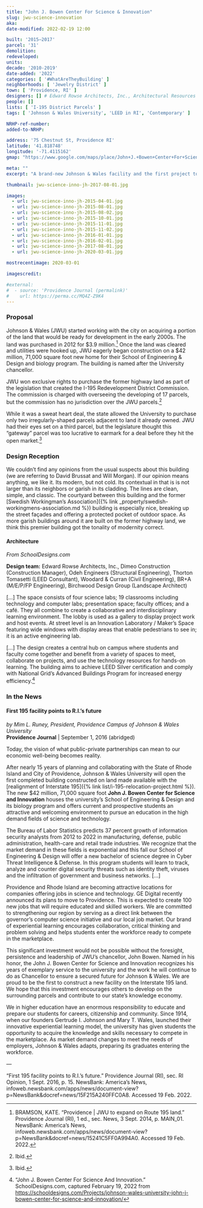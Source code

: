 ```yaml
---
title: "John J. Bowen Center For Science & Innovation"
slug: jwu-science-innovation
aka:
date-modified: 2022-02-19 12:00

built: '2015–2017'
parcel: '31'
demolition:
redeveloped:
units:
decade: '2010-2019'
date-added: '2022'
categories: [ '#WhatAreTheyBuilding' ]
neighborhoods: [ 'Jewelry District' ]
town: [ 'Providence, RI' ]
designers: [] # Edward Rowse Architects, Inc., Architectural Resources Cambridge, Inc.
people: []
lists: [ 'I-195 District Parcels' ]
tags: [ 'Johnson & Wales University', 'LEED in RI', 'Contemporary' ]

NRHP-ref-number:
added-to-NRHP:

address: '75 Chestnut St, Providence RI'
latitude: '41.818748'
longitude: '-71.4115162'
gmap: "https://www.google.com/maps/place/John+J.+Bowen+Center+For+Science+And+Innovation/@41.818748,-71.4115162,18z/data=!4m5!3m4!1s0x89e4456ca8bc5181:0x3d892f38cdbf523d!8m2!3d41.8191531!4d-71.4125047"

meta: ""
excerpt: "A brand-new Johnson & Wales facility and the first project to break ground where I-195 used to be"

thumbnail: jwu-science-inno-jh-2017-08-01.jpg

images:
  - url: jwu-science-inno-jh-2015-04-01.jpg
  - url: jwu-science-inno-jh-2015-08-01.jpg
  - url: jwu-science-inno-jh-2015-08-02.jpg
  - url: jwu-science-inno-jh-2015-10-01.jpg
  - url: jwu-science-inno-jh-2015-11-01.jpg
  - url: jwu-science-inno-jh-2015-11-02.jpg
  - url: jwu-science-inno-jh-2016-01-01.jpg
  - url: jwu-science-inno-jh-2016-02-01.jpg
  - url: jwu-science-inno-jh-2017-08-01.jpg
  - url: jwu-science-inno-jh-2020-03-01.jpg

mostrecentimage: 2020-03-01

imagescredit:

#external:
#  - source: 'Providence Journal (permalink)'
#    url: https://perma.cc/MQ4Z-Z9K4
---
```


### Proposal

Johnson & Wales (<span class="abbr">JWU</span>) started working with the city on acquiring a portion of the land that would be ready for development in the early 2000s. The land was purchased in 2012 for $3.9 million.[^1] Once the land was cleared and utilities were hooked up, <span class="abbr">JWU</span> eagerly began construction on a $42 million, 71,000 square foot new home for their School of Engineering & Design and biology program. The building is named after the University chancellor. 

[^1]: BRAMSON, KATE. “Providence \| JWU to expand on Route 195 land.” Providence Journal (RI), 1 ed., sec. News, 3 Sept. 2014, p. MAIN_01. NewsBank: America’s News, infoweb.newsbank.com/apps/news/document-view?p=NewsBank&docref=news/15241C5FF0A994A0. Accessed 19 Feb. 2022.

<span class="abbr">JWU</span> won exclusive rights to purchase the former highway land as part of the legislation that created the I-195 Redevelopment District Commission. The commission is charged with overseeing the developing of 17 parcels, but the commission has no jurisdiction over the <span class="abbr">JWU</span> parcels.[^2]

[^2]: Ibid.

While it was a sweat heart deal, the state allowed the University to purchase only two irregularly-shaped parcels adjacent to land it already owned. <span class="abbr">JWU</span> had their eyes set on a third parcel, but the legislature thought this “gateway” parcel was too lucrative to earmark for a deal before they hit the open market.[^3] 

[^3]: Ibid.


### Design Reception

We couldn’t find any opinions from the usual suspects about this building (we are referring to David Brussat and Will Morgan). If our opinion means anything, we like it. Its modern, but not cold. Its contextual in that is is not larger than its neighbors or garish in its cladding. The lines are clean, simple, and classic. The courtyard between this building and the former [Swedish Workingman’s Association]({% link _property/swedish-workingmens-association.md %}) building is especially nice, breaking up the street façades and offering a protected pocket of outdoor space. As more garish buildings around it are built on the former highway land, we think this premier building got the tonality of modernity correct.


#### Architecture

_From SchoolDesigns.com_

**Design team:** Edward Rowse Architects, Inc., Dimeo Construction (Construction Manager), Odeh Engineers (Structural Engineering), Thorton Tomasetti (<span class="abbr">LEED</span> Consultant), Woodard & Curran (Civil Engineering), BR+A (M/E/P/FP Engineering), Birchwood Design Group (Landscape Architect)

[…] The space consists of four science labs; 19 classrooms including technology and computer labs; presentation space; faculty offices; and a café. They all combine to create a collaborative and interdisciplinary learning environment. The lobby is used as a gallery to display project work and host events. At street level is an Innovation Laboratory / Maker’s Space featuring wide windows with display areas that enable pedestrians to see in; it is an active engineering lab. 

[…] The design creates a central hub on campus where students and faculty come together and benefit from a variety of spaces to meet, collaborate on projects, and use the technology resources for hands-on learning. The building aims to achieve <span class="abbr">LEED</span> Silver certification and comply with National Grid’s Advanced Buildings Program for increased energy efficiency.[^4]

[^4]: “John J. Bowen Center For Science And Innovation.” SchoolDesigns.com, captured February 19, 2022 from https://schooldesigns.com/Projects/johnson-wales-university-john-j-bowen-center-for-science-and-innovation/


### In the News

#### First 195 facility points to R.I.’s future

_by Mim L. Runey, President, Providence Campus of Johnson & Wales University_  
**Providence Journal** | September 1, 2016 (abridged)

Today, the vision of what public-private partnerships can mean to our economic well-being becomes reality.

After nearly 15 years of planning and collaborating with the State of Rhode Island and City of Providence, Johnson & Wales University will open the first completed building constructed on land made available with the [realignment of Interstate 195]({% link list/i-195-relocation-project.html %}). The new $42 million, 71,000 square foot **John J. Bowen Center for Science and Innovation** houses the university’s School of Engineering & Design and its biology program and offers current and prospective students an attractive and welcoming environment to pursue an education in the high demand fields of science and technology.

The Bureau of Labor Statistics predicts 37 percent growth of information security analysts from 2012 to 2022 in manufacturing, defense, public administration, health-care and retail trade industries. We recognize that the market demand in these fields is exponential and this fall our School of Engineering & Design will offer a new bachelor of science degree in Cyber Threat Intelligence & Defense. In this program students will learn to track, analyze and counter digital security threats such as identity theft, viruses and the infiltration of government and business networks. […]

Providence and Rhode Island are becoming attractive locations for companies offering jobs in science and technology. GE Digital recently announced its plans to move to Providence. This is expected to create 100 new jobs that will require educated and skilled workers. We are committed to strengthening our region by serving as a direct link between the governor’s computer science initiative and our local job market. Our brand of experiential learning encourages collaboration, critical thinking and problem solving and helps students enter the workforce ready to compete in the marketplace.

This significant investment would not be possible without the foresight, persistence and leadership of <span class="abbr">JWU</span>’s chancellor, John Bowen. Named in his honor, the John J. Bowen Center for Science and Innovation recognizes his years of exemplary service to the university and the work he will continue to do as Chancellor to ensure a secured future for Johnson & Wales. We are proud to be the first to construct a new facility on the Interstate 195 land. We hope that this investment encourages others to develop on the surrounding parcels and contribute to our state’s knowledge economy.

We in higher education have an enormous responsibility to educate and prepare our students for careers, citizenship and community. Since 1914, when our founders Gertrude I. Johnson and Mary T. Wales, launched their innovative experiential learning model, the university has given students the opportunity to acquire the knowledge and skills necessary to compete in the marketplace. As market demand changes to meet the needs of employers, Johnson & Wales adapts, preparing its graduates entering the workforce.

—

“First 195 facility points to R.I.’s future.” Providence Journal (RI), sec. RI Opinion, 1 Sept. 2016, p. 15. NewsBank: America’s News, infoweb.newsbank.com/apps/news/document-view?p=NewsBank&docref=news/15F215A240FFC0A8. Accessed 19 Feb. 2022.
